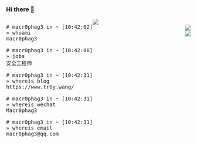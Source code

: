 ### Hi there 👋

<div style="float:left; display:inline">
<pre>
# macr0phag3 in ~ [10:42:02]
» whoami
macr0phag3<br>
# macr0phag3 in ~ [10:42:06]
» jobs
安全工程师<br>
# macr0phag3 in ~ [10:42:31]
» whereis blog
https://www.tr0y.wang/<br>
# macr0phag3 in ~ [10:42:31]
» whereis wechat
Macr0phag3<br>
# macr0phag3 in ~ [10:42:31]
» whereis email
macr0phag3@qq.com<br>
</pre>
</div>


<div align="right" style="display:inline">
<img src="https://github-readme-stats.vercel.app/api?username=Macr0phag3&show_icons=true&icon_color=CE1D2D&text_color=718096&bg_color=ffffff&hide_title=true">
</div>



<div align="right" >
<img src="https://img.shields.io/badge/Language-Python-brightgreen?style=flat&logo=c%2b%2b" />
<br>
<img src="https://img.shields.io/badge/Platform-Linux-brightgreen?style=flat&logo=red%20hat" />
</div>

</div>
